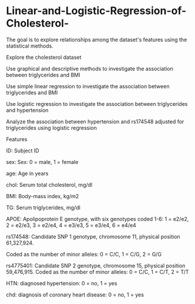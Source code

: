 # Linear-and-Logistic-Regression-of-Cholesterol-

The goal is to explore relationships among the dataset's features using the statistical methods.

Explore the cholesterol dataset

Use graphical and descriptive methods to investigate the association between triglycerides and BMI

Use simple linear regression to investigate the association between triglycerides and BMI

Use logistic regression to investigate the association between triglycerides and hypertension

Analyze the association between hypertension and rs174548 adjusted for triglycerides using logistic regression

Features

ID: Subject ID

sex: Sex: 0 = male, 1 = female

age: Age in years

chol: Serum total cholesterol, mg/dl

BMI: Body-mass index, kg/m2

TG: Serum triglycerides, mg/dl

APOE: Apolipoprotein E genotype, with six genotypes coded 1-6: 1 = e2/e2, 2 = e2/e3, 3 = e2/e4, 4 = e3/e3, 5 = e3/e4, 6 = e4/e4

rs174548: Candidate SNP 1 genotype, chromosome 11, physical position 61,327,924.

Coded as the number of minor alleles: 0 = C/C, 1 = C/G, 2 = G/G

rs4775401: Candidate SNP 2 genotype, chromosome 15, physical position 59,476,915. Coded as the number of minor alleles: 0 = C/C, 1 = C/T, 2 = T/T

HTN: diagnosed hypertension: 0 = no, 1 = yes

chd: diagnosis of coronary heart disease: 0 = no, 1 = yes
